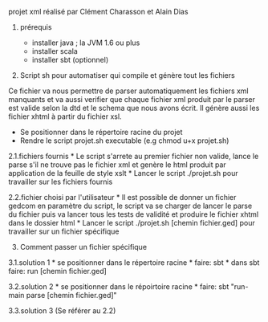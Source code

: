 projet xml réalisé par Clément Charasson et Alain Dias

1. prérequis
	* installer java ; la JVM 1.6 ou plus
	* installer scala
	* installer sbt (optionnel)

2. Script sh pour automatiser qui compile et génère tout les fichiers

Ce fichier va nous permettre de parser automatiquement les fichiers xml manquants
et va aussi verifier que chaque fichier xml produit par le parser est valide
selon la dtd et le schema que nous avons écrit. Il génère aussi les fichier 
xhtml à partir du fichier xsl.

  * Se positionner dans le répertoire racine du projet
  * Rendre le script projet.sh executable (e.g chmod u+x projet.sh)

  2.1.fichiers fournis
    * Le script s'arrete au premier fichier non valide, lance le parse s'il ne 
    trouve pas le fichier xml et genère le html produit par application de la
    feuille de style xslt
    * Lancer le script ./projet.sh pour travailler sur les fichiers fournis

  2.2.fichier choisi par l'utilisateur
    * Il est possible de donner un fichier gedcom en paramètre du script,
    le script va se charger de lancer le parse du fichier puis va lancer tous les
    tests de validité et produire le fichier xhtml dans le dossier html
    * Lancer le script ./projet.sh [chemin fichier.ged] pour travailler sur un fichier
    spécifique


3. Comment passer un fichier spécifique 

  3.1.solution 1
    * se positionner dans le répertoire racine
    * faire:             sbt
    * dans sbt faire:    run [chemin fichier.ged]

  3.2.solution 2
    * se positionner dans le répoirtoire racine
    * faire:     sbt "run-main parse [chemin fichier.ged]"

  3.3.solution 3 (Se référer au 2.2)

